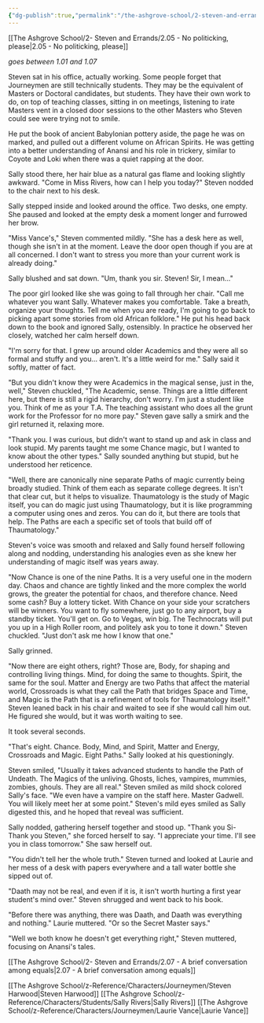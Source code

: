 ```yaml
---
{"dg-publish":true,"permalink":"/the-ashgrove-school/2-steven-and-errands/2-06-office-hours/"}
---
```


[[The Ashgrove School/2- Steven and Errands/2.05 - No politicking, please\|2.05 - No politicking, please]]

*goes between 1.01 and 1.07*

Steven sat in his office, actually working. Some people forget that Journeymen are still technically students. They may be the equivalent of Masters or Doctoral candidates, but students. They have their own work to do, on top of teaching classes, sitting in on meetings, listening to irate Masters vent in a closed door sessions to the other Masters who Steven could see were trying not to smile. 

He put the book of ancient Babylonian pottery aside, the page he was on marked, and pulled out a different volume on African Spirits. He was getting into a better understanding of Anansi and his role in trickery, similar to Coyote and Loki when there was a quiet rapping at the door. 

Sally stood there, her hair blue as a natural gas flame and looking slightly awkward. "Come in Miss Rivers, how can I help you today?" Steven nodded to the chair next to his desk. 

Sally stepped inside and looked around the office. Two desks, one empty. She paused and looked at the empty desk a moment longer and furrowed her brow.

"Miss Vance's," Steven commented mildly. "She has a desk here as well, though she isn't in at the moment. Leave the door open though if you are at all concerned. I don't want to stress you more than your current work is already doing."

Sally blushed and sat down. "Um, thank you sir. Steven! Sir, I mean..."

The poor girl looked like she was going to fall through her chair. "Call me whatever you want Sally. Whatever makes you comfortable. Take a breath, organize your thoughts. Tell me when you are ready, I'm going to go back to picking apart some stories from old African folklore." He put his head back down to the book and ignored Sally, ostensibly. In practice he observed her closely, watched her calm herself down. 

"I'm sorry for that. I grew up around older Academics and they were all so formal and stuffy and you... aren't. It's a little weird for me." Sally said it softly, matter of fact.

"But you didn't know they were Academics in the magical sense, just in the, well," Steven chuckled, "The Academic, sense. Things are a little different here, but there is still a rigid hierarchy, don't worry. I'm just a student like you. Think of me as your T.A. The teaching assistant who does all the grunt work for the Professor for no more pay." Steven gave sally a smirk and the girl returned it, relaxing more. 

"Thank you. I was curious, but didn't want to stand up and ask in class and look stupid. My parents taught me some Chance magic, but I wanted to know about the other types." Sally sounded anything but stupid, but he understood her reticence. 

"Well, there are canonically nine separate Paths of magic currently being broadly studied. Think of them each as separate college degrees. It isn't that clear cut, but it helps to visualize. Thaumatology is the study of Magic itself, you can do magic just using Thaumatology, but it is like programming a computer using ones and zeros. You can do it, but there are tools that help. The Paths are each a specific set of tools that build off of Thaumatology." 

Steven's voice was smooth and relaxed and Sally found herself following along and nodding, understanding his analogies even as she knew her understanding of magic itself was years away.

"Now Chance is one of the nine Paths. It is a very useful one in the modern day. Chaos and chance are tightly linked and the more complex the world grows, the greater the potential for chaos, and therefore chance. Need some cash? Buy a lottery ticket. With Chance on your side your scratchers will be winners. You want to fly somewhere, just go to any airport, buy a standby ticket. You'll get on. Go to Vegas, win big. The Technocrats will put you up in a High Roller room, and politely ask you to tone it down." Steven chuckled. "Just don't ask me how I know that one."

Sally grinned. 

"Now there are eight others, right? Those are, Body, for shaping and controlling living things. Mind, for doing the same to thoughts. Spirit, the same for the soul. Matter and Energy are two Paths that affect the material world, Crossroads is what they call the Path that bridges Space and Time, and Magic is the Path that is a refinement of tools for Thaumatology itself." Steven leaned back in his chair and waited to see if she would call him out. He figured she would, but it was worth waiting to see. 

It took several seconds. 

"That's eight. Chance. Body, Mind, and Spirit, Matter and Energy, Crossroads and Magic. Eight Paths." Sally looked at his questioningly. 

Steven smiled, "Usually it takes advanced students to handle the Path of Undeath. The Magics of the unliving. Ghosts, liches, vampires, mummies, zombies, ghouls. They are all real." Steven smiled as mild shock colored Sally's face. "We even have a vampire on the staff here. Master Gadwell. You will likely meet her at some point." Steven's mild eyes smiled as Sally digested this, and he hoped that reveal was sufficient. 

Sally nodded, gathering herself together and stood up. "Thank you Si- Thank you Steven," she forced herself to say. "I appreciate your time. I'll see you in class tomorrow." She saw herself out.

"You didn't tell her the whole truth." Steven turned and looked at Laurie and her mess of a desk with papers everywhere and a tall water bottle she sipped out of. 

"Daath may not be real, and even if it is, it isn't worth hurting a first year student's mind over." Steven shrugged and went back to his book. 

"Before there was anything, there was Daath, and Daath was everything and nothing." Laurie muttered. "Or so the Secret Master says."

"Well we both know he doesn't get everything right," Steven muttered, focusing on Anansi's tales.

[[The Ashgrove School/2- Steven and Errands/2.07 - A brief conversation among equals\|2.07 - A brief conversation among equals]]

[[The Ashgrove School/z-Reference/Characters/Journeymen/Steven Harwood\|Steven Harwood]]
[[The Ashgrove School/z-Reference/Characters/Students/Sally Rivers\|Sally Rivers]]
[[The Ashgrove School/z-Reference/Characters/Journeymen/Laurie Vance\|Laurie Vance]]
